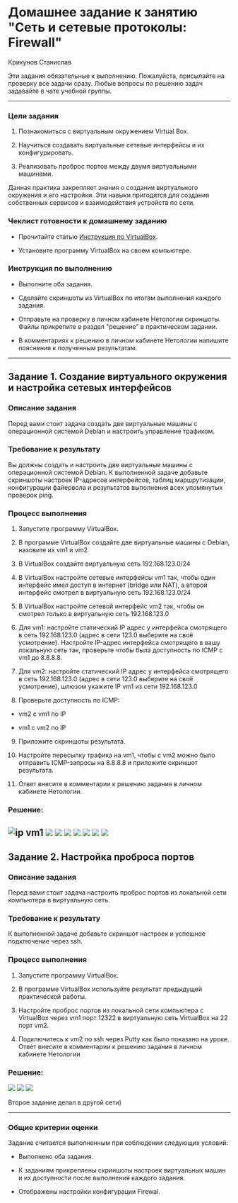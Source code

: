 # Домашнее задание к занятию "Сеть и сетевые протоколы: Firewall" 

Крикунов Станислав

Эти задания обязательные к выполнению. Пожалуйста, присылайте на проверку все задачи сразу. Любые вопросы по решению задач задавайте в чате учебной группы.

---

### Цели задания

1. Познакомиться с виртуальным окружением Virtual Box.

2. Научиться создавать виртуальные сетевые интерфейсы и их конфигурировать.

3. Реализовать проброс портов между двумя виртуальными машинами.

Данная практика закрепляет знания о создании виртуального окружения и его настройки. Эти навыки пригодятся для создания собственных сервисов и взаимодействия устройств по сети.

### Чеклист готовности к домашнему заданию

- Прочитайте статью [Инструкция по VirtualBox](https://hackware.ru/?p=3727).

- Установите программу VirtualBox на своем компьютере.

### Инструкция по выполнению

- Выполните оба задания.

- Сделайте скриншоты из VirtualBox по итогам выполнения каждого задания.

- Отправьте на проверку в личном кабинете Нетологии скриншоты. Файлы прикрепите в раздел "решение" в практическом задании.

- В комментариях к решению в личном кабинете Нетологии напишите пояснения к полученным результатам.

---

## Задание 1. Создание виртуального окружения и настройка сетевых интерфейсов

### Описание задания

Перед вами стоит задача создать две виртуальные машины с операционной системой Debian и настроить управление трафиком.

### Требование к результату

Вы должны создать и настроить две виртуальные машины с операционной системой Debian. К выполненной задаче добавьте скриншоты настроек IP-адресов интерфейсов, таблиц маршрутизации, конфигурации файервола и результатов выполнения всех упомянутых проверок ping.

### Процесс выполнения

1. Запустите программу VirtualBox.

2. В программе VirtualBox создайте две виртуальные машины с Debian, назовите их vm1 и vm2

3. В VirtualBox создайте виртуальную сеть 192.168.123.0/24

4. В VirtualBox настройте сетевые интерфейсы vm1 так, чтобы один интерфейс имел доступ в интернет (bridge или NAT), а второй интерфейс смотрел в виртуальную сеть 192.168.123.0/24

5. В VirtualBox настройте сетевой интерфейс vm2 так, чтобы он смотрел только в виртуальную сеть 192.168.123.0

6. Для vm1: настройте статический IP адрес у интерфейса смотрящего в сеть 192.168.123.0 (адрес в сети 123.0 выберите на своё усмотрение). Настройте IP-адрес интерфейса смотрящего в вашу локальную сеть так, проверьте чтобы была доступность по ICMP c vm1 до 8.8.8.8.

7. Для vm2: настройте статический IP адрес у интерфейса смотрящего в сеть 192.168.123.0 (адрес в сети 123.0 выберите на своё усмотрение), шлюзом укажите IP vm1 из сети 192.168.123.0

8. Проверьте доступность по ICMP:

- vm2 с vm1 по IP

- vm1 с vm2 по IP

9. Приложите скриншоты результата.

10. Настройте пересылку трафика на vm1, чтобы с vm2 можно было отправить ICMP-запросы на 8.8.8.8 и приложите скриншот результата.

11. Ответ внесите в комментарии к решению задания в личном кабинете Нетологии.

### Решение:

![ip vm1](2023-02-06_16-20-23%201.png " ip vm1 ")
![](2023-02-06_16-21-02.png)
![](2023-02-06_16-23-06.png)
![](2023-02-06_16-27-41.png)
![](2023-02-06_16-29-03.png)
![](2023-02-06_16-30-26.png)
![](2023-02-06_16-33-10.png)
![](2023-02-06_16-34-02.png)
---

## Задание 2. Настройка проброса портов

### Описание задания

Перед вами стоит задача настроить проброс портов из локальной сети компьютера в виртуальную сеть.

### Требование к результату

К выполненной задаче добавьте скриншот настроек и успешное подключение через ssh.

### Процесс выполнения

1. Запустите программу VirtualBox.

2. В программе VirtualBox используйте результат предыдущей практической работы.

3. Настройте проброс портов из локальной сети компьютера с VirtualBox через vm1 порт 12322 в виртуальную сеть VirtualBox на 22 порт vm2.

4. Подключитесь к vm2 по ssh через Putty как было показано на уроке. Ответ внесите в комментарии к решению задания в личном кабинете Нетологии

### Решение: 

![](2023-02-06_22-56-23.png)
![](2023-02-06_22-59-08.png)
![](2023-02-06_23-01-29.png)

Второе задание делал в другой сети)

---

### Общие критерии оценки

Задание считается выполненным при соблюдении следующих условий:

- Выполнено оба задания.

- К заданиям прикреплены скриншоты настроек виртуальных машин и их доступности после выполнения каждого задания.

- Отображены настройки конфигурации Firewal.
